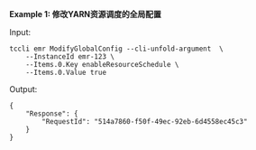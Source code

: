 **Example 1: 修改YARN资源调度的全局配置**



Input: 

```
tccli emr ModifyGlobalConfig --cli-unfold-argument  \
    --InstanceId emr-123 \
    --Items.0.Key enableResourceSchedule \
    --Items.0.Value true
```

Output: 
```
{
    "Response": {
        "RequestId": "514a7860-f50f-49ec-92eb-6d4558ec45c3"
    }
}
```

